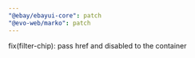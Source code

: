 ```yaml
---
"@ebay/ebayui-core": patch
"@evo-web/marko": patch
---
```


fix(filter-chip): pass href and disabled to the container

